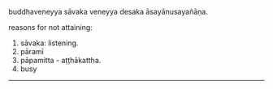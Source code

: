 buddhaveneyya
sāvaka veneyya
desaka
āsayānusayañāṇa.

reasons for not attaining:
1. sāvaka: listening.
2. pāramī
3. pāpamitta - aṭṭhākattha.
4. busy
---
